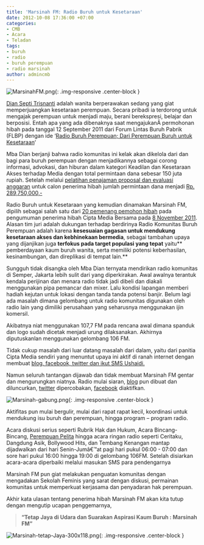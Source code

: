 ```yaml
---
title: 'Marsinah FM: Radio Buruh untuk Kesetaraan'
date: 2012-10-08 17:36:00 +07:00
categories:
- CMB
- Acara
- Teladan
tags:
- buruh
- radio
- buruh perempuan
- radio marsinah
author: admincmb
---
```


![MarsinahFM.png](/uploads/MarsinahFM.png){: .img-responsive .center-block }

[Dian Septi Trisnanti](http://ciptamedia.org/wiki/Dian%20Septi%20Trisnanti) adalah wanita berperawakan sedang yang giat memperjuangkan kesetaraan perempuan. Secara pribadi ia terdorong untuk mengajak perempuan untuk menjadi maju, berani berekspresi, belajar dan berposisi. Entah apa yang ada dibenaknya saat mengajukanÂ  permohonan hibah pada tanggal 12 September 2011 dari Forum Lintas Buruh Pabrik (FLBP) dengan ide ‘[Radio Buruh Perempuan; Dari Perempuan Buruh untuk Kesetaraan](http://www.ciptamedia.org/2011/09/15/radio-buruh-perempuan-dari-perempuan-buruh-untuk-kesetaraan/)‘

Mba Dian berjanji bahwa radio komunitas ini kelak akan dikelola dari dan bagi para buruh perempuan dengan menjadikannya sebagai corong informasi, advokasi, dan hiburan dalam kategori Keadilan dan Kesetaraan Akses terhadap Media dengan total permintaan dana sebesar 150 juta rupiah. Setelah melalui [pelatihan penajaman proposal dan evaluasi anggaran](http://www.ciptamedia.org/2011/10/11/penajaman-proposal-dan-evaluasi-anggaran-untuk-calon-penerima-hibah/) untuk calon penerima hibah jumlah permintaan dana menjadi [Rp. 289,750,000,-](http://www.wikimedia.or.id/wiki/Tabel_penerima_hibah)

Radio Buruh untuk Kesetaraan yang kemudian dinamakan Marsinah FM, dipilih sebagai salah satu dari [20 pemenang pemohon hibah](http://wikimedia.or.id/wiki/Cipta_Media_Bersama_Menganugrahkan_1_Juta_Dolar_AS_Kepada_20_Pemohon_Hibah_Untuk_Perbaikan_Media_di_Indonesia) pada pengumuman penerima hibah Cipta Media Bersama pada [8 November 2011](http://wikimedia.or.id/wiki/Cipta_Media_Bersama_Menganugrahkan_1_Juta_Dolar_AS_Kepada_20_Pemohon_Hibah_Untuk_Perbaikan_Media_di_Indonesia). Alasan tim juri adalah dukungan terhadap berdirinya Radio Komunitas Buruh Perempuan adalah karena **kesesuaian gagasan untuk mendukung kesetaraan akses dan kebhinekaan bermedia**, sebagai tambahan upaya yang dijanjikan juga **terfokus pada target populasi yang tepat** yaitu** pemberdayaan kaum buruh wanita, serta memiliki potensi keberhasilan, kesinambungan, dan direplikasi di tempat lain.**

Sungguh tidak disangka oleh Mba Dian ternyata mendirikan radio komunitas di Semper, Jakarta lebih sulit dari yang diperkirakan. Awal awalnya terantuk kendala perijinan dan menara radio tidak jadi dibeli dan diakali menggunakan pipa pemancar dan mixer. Lalu kondisi lapangan memberi hadiah kejutan untuk lokasi dengan tanda tanda potensi banjir. Belum lagi ada masalah dimana gelombang untuk radio komunitas digunakan oleh radio lain yang dimiliki perusahaan yang seharusnya menggunakan ijin komersil.

Akibatnya niat menggunakan 107,7 FM pada rencana awal dimana spanduk dan logo sudah dicetak menjadi urung dilaksanakan. Akhirnya diputuskanlan menggunakan gelombang 106 FM.

Tidak cukup masalah dari luar datang masalah dari dalam, yaitu dari panitia Cipta Media sendiri yang menuntut upaya ini aktif di ranah internet dengan membuat [blog, facebook, twitter dan ikut SMS Ushaidi.](http://www.ciptamedia.org/kata-kunci-organisasi-untuk-lapor-ciptamedia-org-melalui-sms/)

Namun seluruh tantangan dijawab dan tidak membuat Marsinah FM gentar dan mengurungkan niatnya. Radio mulai siaran, [blog](http://marsinahfm.wordpress.com/about/) pun dibuat dan diluncurkan, [twitter](https://twitter.com/#!/marsinahfm) dipercobakan, [facebook](http://www.facebook.com/pages/Radio-komunitas-marsinah-fm) diaktifkan.

![Marsinah-gabung.png](/uploads/Marsinah-gabung.png){: .img-responsive .center-block }

Aktifitas pun mulai bergulir, mulai dari rapat rapat kecil, koordinasi untuk mendukung isu buruh dan perempuan, hingga program – program radio.

Acara diskusi serius seperti Rubrik Hak dan Hukum, Acara Bincang-Bincang, [Perempuan Pelita](http://marsinahfm.wordpress.com/2012/09/07/crystal-lee-sutton-alias-norma-raer-pejuang-buruh-perempuan-tak-kenal-takut/) hingga acara ringan radio seperti Ceritaku, Dangdung Asik, Bollywood Hits, dan Tembang Kenangan mantap dijadwalkan dari hari Senin-Jumâ€™at pagi hari pukul 06:00 - 07:00 dan sore hari pukul 16:00 hingga 19:00 di gelombang 106FM. Setelah disiarkan acara-acara diperbaiki melalui masukan SMS para pendengarnya

Marsinah FM pun giat melakukan penguatan komunitas dengan mengadakan Sekolah Feminis yang sarat dengan diskusi, permainan komunitas untuk memperkuat kerjasama dan penyadaran hak perempuan.

Akhir kata ulasan tentang penerima hibah Marsinah FM akan kita tutup dengan mengutip ucapan penggemarnya,

> **“Tetap Jaya di Udara dan Suarakan Aspirasi Kaum Buruh : Marsinah FM”**

![Marsinah-tetap-Jaya-300x118.png](/uploads/Marsinah-tetap-Jaya-300x118.png){: .img-responsive .center-block }